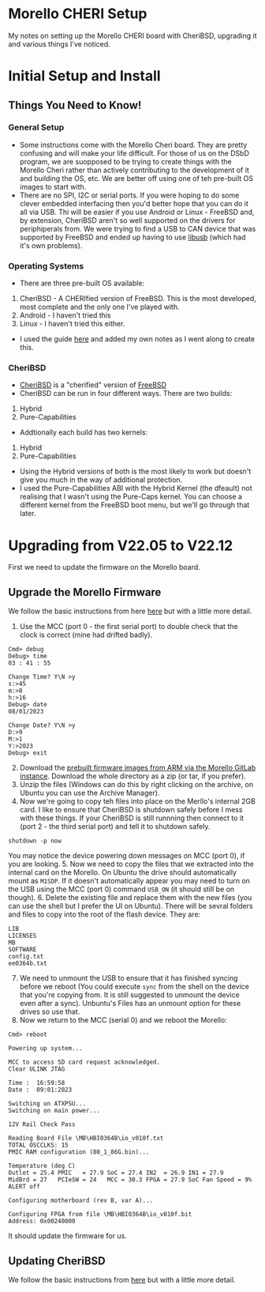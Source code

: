 # Morello CHERI Setup
My notes on setting up the Morello CHERI board with CheriBSD, upgrading it and various things I've noticed.

# Initial Setup and Install
## Things You Need to Know!
### General Setup
- Some instructions come with the Morello Cheri board. They are pretty confusing and will make your life difficult. For those of us on the DSbD program, we are suopposed to be trying to create things with the Morello Cheri rather than actively contributing to the development of it and building the OS, etc. We are better off using one of teh pre-built OS images to start with.
- There are no SPI, I2C or serial ports. If you were hoping to do some clever embedded interfacing then you'd better hope that you can do it all via USB. Thi will be easier if you use Android or Linux - FreeBSD and, by extension, CheriBSD aren't so well supported on the drivers for periphiperals from. We were trying to find a USB to CAN device that was supported by FreeBSD and ended up having to use [libusb](https://libusb.info/) (which had it's own problems).
### Operating Systems
- There are three pre-built OS available:
1. CheriBSD - A CHERIfied version of FreeBSD. This is the most developed, most complete and the only one I've played with.
2. Android - I haven't tried this
3. Linux - I haven't tried this either.
- I used the guide [here](https://ctsrd-cheri.github.io/cheribsd-getting-started/cover/index.html) and added my own notes as I went along to create this.
### CheriBSD
- [CheriBSD](https://www.cheribsd.org/) is a "cherified" version of [FreeBSD](https://www.freebsd.org/)
- CheriBSD can be run in four different ways. There are two builds:
1. Hybrid
2. Pure-Capabilities
- Addtionally each build has two kernels:
1. Hybrid
2. Pure-Capabilities
- Using the Hybrid versions of both is the most likely to work but doesn't give you much in the way of additional protection.
- I used the Pure-Capabilities ABI with the Hybrid Kernel (the dfeault) not realising that I wasn't using the Pure-Caps kernel. You can choose a different kernel from the FreeBSD boot menu, but we'll go through that later.

# Upgrading from V22.05 to V22.12
First we need to update the firmware on the Morello board.


## Upgrade the Morello Firmware
We follow the basic instructions from here [here](https://ctsrd-cheri.github.io/cheribsd-getting-started/morello-firmware/index.html) but with a little more detail.
1. Use the MCC (port 0 - the first serial port) to double check that the clock is correct (mine had drifted badly).

```
Cmd> debug
Debug> time
03 : 41 : 55

Change Time? Y\N >y
s:>45
m:>8
h:>16
Debug> date
08/01/2023

Change Date? Y\N >y
D:>9
M:>1
Y:>2023
Debug> exit
```

2. Download the [prebuilt firmware images from ARM via the Morello GitLab instance](https://git.morello-project.org/morello/board-firmware). Download the whole directory as a zip (or tar, if you prefer).
3. Unzip the files (Windows can do this by right clicking on the archive, on Ubuntu you can use the Archive Manager).
4. Now we're going to copy teh files into place on the Merllo's internal 2GB card. I like to ensure that CheriBSD is shutdown safely before I mess with these things. If your CheriBSD is still runnning then connect to it (port 2 - the third serial port) and tell it to shutdown safely.
```
shutdown -p now
```
You may notice the device powering down messages on MCC (port 0), if you are looking.
5. Now we need to copy the files that we extracted into the internal card on the Morello. On Ubuntu the drive should automatically mount as `M1SDP`. If it doesn't automatically appear you may need to turn on the USB using the MCC (port 0) command `USB_ON` (it should still be on though).
6. Delete the existing file and replace them with the new files (you can use the shell but I prefer the UI on Ubuntu). There will be sevral folders and files to copy into the root of the flash device. They are:
```
LIB
LICENSES
MB
SOFTWARE
config.txt
ee0364b.txt
```
7. We need to unmount the USB to ensure that it has finished syncing before we reboot (You could execute `sync` from the shell on the device that you're copying from. It is still suggested to unmount the device even after a sync). Unbuntu's Files has an unmount option for these drives so use that.
8. Now we return to the MCC (serial 0) and we reboot the Morello:
```
Cmd> reboot

Powering up system...

MCC to access SD card request acknowledged.
Clear ULINK JTAG

Time :  16:59:58
Date :  09:01:2023

Switching on ATXPSU...
Switching on main power...

12V Rail Check Pass

Reading Board File \MB\HBI0364B\io_v010f.txt
TOTAL OSCCLKS: 15
PMIC RAM configuration (80_1_86G.bin)...

Temperature (deg C)
Outlet = 25.4 PMIC   = 27.9 SoC = 27.4 IN2  = 26.9 IN1 = 27.9
MidBrd = 27   PCIeSW = 24   MCC = 30.3 FPGA = 27.9 SoC Fan Speed = 9%
ALERT off

Configuring motherboard (rev B, var A)...

Configuring FPGA from file \MB\HBI0364B\io_v010f.bit
Address: 0x00240000
```
It should update the firmware for us.

## Updating CheriBSD
We follow the basic instructions from [here](https://ctsrd-cheri.github.io/cheribsd-getting-started/getting/index.html) but with a little more detail.
